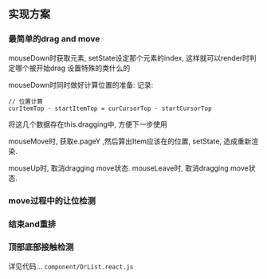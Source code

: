 ## 实现方案

### 最简单的drag and move
mouseDown时获取元素, setState设定那个元素的index, 这样就可以render时判定哪个被开始drag 设置特殊的类什么的

mouseDown时同时做好计算位置的准备: 记录:

    // 位置计算
    curItemTop - startItemTop = curCursorTop - startCursorTop

将这几个数据存在this.dragging中, 方便下一步使用

mouseMove时, 获取e.pageY ,然后算出Item应该在的位置, setState, 造成重新渲染.

mouseUp时, 取消dragging move状态.
mouseLeave时, 取消dragging move状态.

### move过程中的让位检测

### 结束and重排

### 顶部底部接触检测

详见代码... `component/DrList.react.js`
